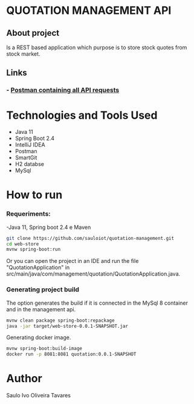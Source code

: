 # QUOTATION MANAGEMENT API


## About project
  Is a REST based application which purpose is to store stock quotes from stock market.
 
 ## Links
 ### - [Postman containing all API requests](https://documenter.getpostman.com/view/5414747/Tzedi587)
  
 # Technologies and Tools Used
 - Java 11  
 - Spring Boot 2.4
 - IntelliJ IDEA
 - Postman
 - SmartGit
 - H2 databse
 - MySql
 
 # How to run 
 ### Requeriments:
 -Java 11, Spring boot 2.4 e Maven
 
 ```sh
git clone https://github.com/sauloiot/quotation-management.git 
cd web-store
mvnw spring-boot:run
```
 Or you can open the project in an IDE and run the file "QuotationApplication" in src/main/java/com/management/quotation/QuotationApplication.java.

 ### Generating project build
 The option generates the build if it is connected in the MySql 8 container and in the management api.
  ```sh
 mvnw clean package spring-boot:repackage
 java -jar target/web-store-0.0.1-SNAPSHOT.jar
```
Generating docker image.
  ```sh
 mvnw spring-boot:build-image
 docker run -p 8081:8081 quotation:0.0.1-SNAPSHOT
```

 # Author
 Saulo Ivo Oliveira Tavares
 
